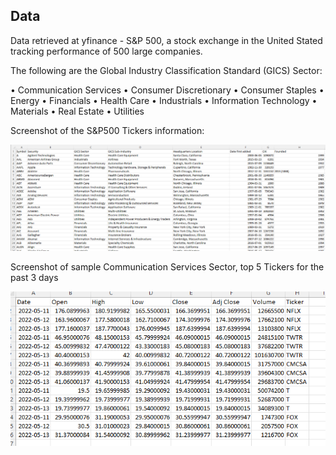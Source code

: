 ## Data 

Data retrieved at yfinance - S&P 500, a stock exchange in the United Stated tracking performance of 500 large companies. 

The following are the Global Industry Classification Standard (GICS) Sector:

•	Communication Services
•	Consumer Discretionary
•	Consumer Staples
•	Energy
•	Financials
•	Health Care
•	Industrials
•	Information Technology
•	Materials
•	Real Estate
•	Utilities

Screenshot of the S&P500 Tickers information:

![SnP500-Tickers_Information.png](https://github.com/AlexGeiger1/Final_Project/blob/ticker_mockup/SnP500-Tickers_Information.png)



Screenshot of sample Communication Services Sector, top 5 Tickers for the past 3 days


![communication_services.png](https://github.com/AlexGeiger1/Final_Project/blob/ticker_mockup/communication_services.png)

